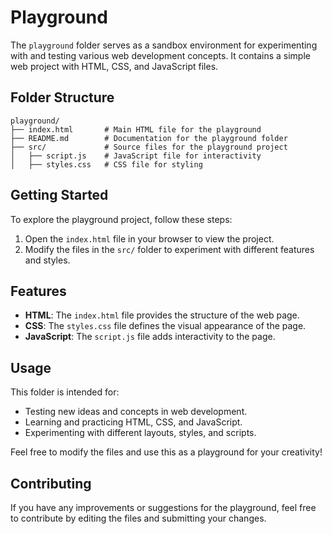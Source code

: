 # Playground

The `playground` folder serves as a sandbox environment for experimenting with and testing various web development concepts. It contains a simple web project with HTML, CSS, and JavaScript files.

## Folder Structure

```
playground/
├── index.html       # Main HTML file for the playground
├── README.md        # Documentation for the playground folder
├── src/             # Source files for the playground project
│   ├── script.js    # JavaScript file for interactivity
│   ├── styles.css   # CSS file for styling
```

## Getting Started

To explore the playground project, follow these steps:

1. Open the `index.html` file in your browser to view the project.
2. Modify the files in the `src/` folder to experiment with different features and styles.

## Features

- **HTML**: The `index.html` file provides the structure of the web page.
- **CSS**: The `styles.css` file defines the visual appearance of the page.
- **JavaScript**: The `script.js` file adds interactivity to the page.

## Usage

This folder is intended for:

- Testing new ideas and concepts in web development.
- Learning and practicing HTML, CSS, and JavaScript.
- Experimenting with different layouts, styles, and scripts.

Feel free to modify the files and use this as a playground for your creativity!

## Contributing

If you have any improvements or suggestions for the playground, feel free to contribute by editing the files and submitting your changes.